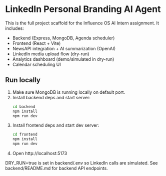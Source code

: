 # LinkedIn Personal Branding AI Agent

This is the full project scaffold for the Influence OS AI Intern assignment. It includes:
- Backend (Express, MongoDB, Agenda scheduler)
- Frontend (React + Vite)
- NewsAPI integration + AI summarization (OpenAI)
- LinkedIn media upload flow (dry-run)
- Analytics dashboard (demo/simulated in dry-run)
- Calendar scheduling UI

## Run locally
1. Make sure MongoDB is running locally on default port.
2. Install backend deps and start server:
   ```bash
   cd backend
   npm install
   npm run dev
   ```
3. Install frontend deps and start dev server:
   ```bash
   cd frontend
   npm install
   npm run dev
   ```
4. Open http://localhost:5173

DRY_RUN=true is set in backend/.env so LinkedIn calls are simulated.
See backend/README.md for backend API endpoints.
